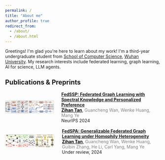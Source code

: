 ```yaml
---
permalink: /
title: "About me"
author_profile: true
redirect_from: 
  - /about/
  - /about.html
---
```


Greetings! I'm glad you're here to learn about my work! I'm a third-year undergraduate student from [School of Computer Science](https://cs.whu.edu.cn/), [Wuhan University](https://www.whu.edu.cn/). My research interests include federated learning, graph learning, AI for science, LLM agents.

## Publications & Preprints

<div style="display: flex; align-items: center;">
  <div>
    <img src="fedssp.png" alt="FedSSP Image" width="300">
  </div>
  <div style="margin-left: 25px;">
    <a href="https://arxiv.org/pdf/2410.20105" style="color: ##0969DA;"><b>FedSSP: Federated Graph Learning with Spectral Knowledge and Personalized Preference</b></a><br>
    <span style="color: black;"><b><u>Zihan Tan</u></b></span>, <span style="color: gray;">Guancheng Wan, Wenke Huang, Mang Ye</span><br>
    NeurIPS 2024
  </div>
</div>

<br>

<div style="display: flex; align-items: center;">
  <div>
    <img src="fedspa.png" alt="FedSPA Image" width="280">
  </div>
  <div style="margin-left: 25px;">
    <a href="https://oakleytan.github.io/" style="color: ##0969DA;"><b>FedSPA: Generalizable Federated Graph Learning under Homophily Heterogeneity</b></a><br>
    <span style="color: black;"><b><u>Zihan Tan</u></b></span>, <span style="color: gray;">Guancheng Wan, Wenke Huang, Guibin Zhang, He Li, Carl Yang, Mang Ye</span><br>
    Under review, 2024
  </div>
</div>
